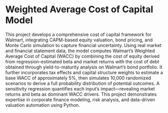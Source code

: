 # Weighted Average Cost of Capital Model
This project develops a comprehensive cost of capital framework for Walmart, integrating CAPM-based equity valuation, bond pricing, and Monte Carlo simulation to capture financial uncertainty. Using real market and financial statement data, the model computes Walmart’s Weighted Average Cost of Capital (WACC) by combining the cost of equity derived from regression-estimated beta and market returns with the cost of debt obtained through yield-to-maturity analysis on Walmart’s bond portfolio. It further incorporates tax effects and capital structure weights to estimate a base WACC of approximately 5%, then simulates 10,000 randomized scenarios to derive a full probability distribution of potential outcomes. A sensitivity regression quantifies each input’s impact—revealing market returns and beta as dominant WACC drivers. This project demonstrates expertise in corporate finance modeling, risk analysis, and data-driven valuation automation using Python.
